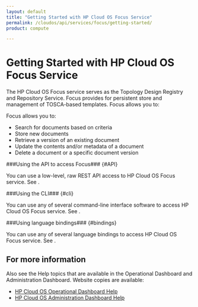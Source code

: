 ```yaml
---
layout: default
title: "Getting Started with HP Cloud OS Focus Service"
permalink: /cloudos/api/services/focus/getting-started/
product: compute

---
```

# Getting Started with HP Cloud OS Focus Service #

<!-- modeled after HP Cloud Networking Getting Started (network.getting.started.md) -->

The HP Cloud OS Focus service serves as the Topology Design Registry and Repository Service. Focus provides for persistent store and management of TOSCA-based templates. Focus allows you to:

Focus allows you to:

- Search for documents based on criteria
- Store new documents
- Retrieve a version of an existing document
- Update the contents and/or metadata of a document
- Delete a document or a specific document version



###Using the API to access Focus### {#API}
 
You can use a low-level, raw REST API access to HP Cloud OS Focus service. See .

###Using the CLI### {#cli}

You can use any of several command-line interface software to access HP Cloud OS Focus service. See .

###Using language bindings### {#bindings}

You can use any of several language bindings to access HP Cloud OS Focus service. See .


## For more information ##
Also see the Help topics that are available in the Operational Dashboard and Administration Dashboard.  Website copies are available:

* [HP Cloud OS Operational Dashboard Help](/cloudos/manage/operational-dashboard/)
* [HP Cloud OS Administration Dashboard Help](/cloudos/manage/administration-dashboard/)